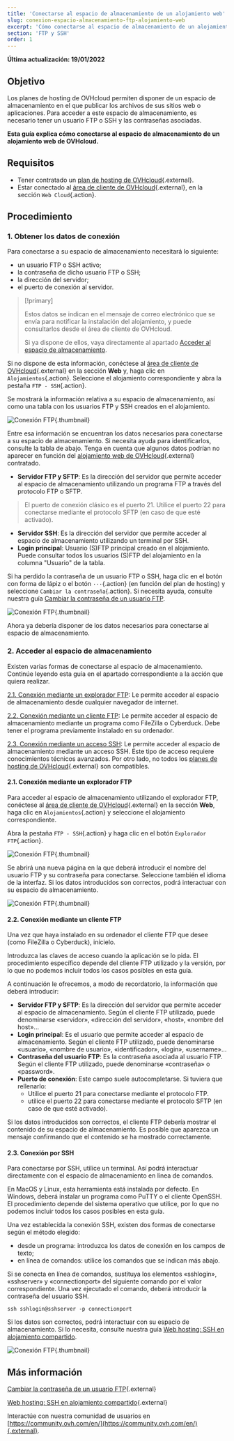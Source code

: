 ```yaml
---
title: 'Conectarse al espacio de almacenamiento de un alojamiento web'
slug: conexion-espacio-almacenamiento-ftp-alojamiento-web
excerpt: 'Cómo conectarse al espacio de almacenamiento de un alojamiento web de OVHcloud'
section: 'FTP y SSH'
order: 1
---
```


**Última actualización: 19/01/2022**

## Objetivo

Los planes de hosting de OVHcloud permiten disponer de un espacio de almacenamiento en el que publicar los archivos de sus sitios web o aplicaciones. Para acceder a este espacio de almacenamiento, es necesario tener un usuario FTP o SSH y las contraseñas asociadas.

**Esta guía explica cómo conectarse al espacio de almacenamiento de un alojamiento web de OVHcloud.**

## Requisitos

- Tener contratado un [plan de hosting de OVHcloud](https://www.ovhcloud.com/es/web-hosting/){.external}.
- Estar conectado al [área de cliente de OVHcloud](https://ca.ovh.com/auth/?action=gotomanager&from=https://www.ovh.com/world/&ovhSubsidiary=ws){.external}, en la sección `Web Cloud`{.action}.

## Procedimiento

### 1. Obtener los datos de conexión

Para conectarse a su espacio de almacenamiento necesitará lo siguiente:

- un usuario FTP o SSH activo;
- la contraseña de dicho usuario FTP o SSH;
- la dirección del servidor;
- el puerto de conexión al servidor.

> [!primary]
>
> Estos datos se indican en el mensaje de correo electrónico que se envía para notificar la instalación del alojamiento, y puede consultarlos desde el área de cliente de OVHcloud.
>
> Si ya dispone de ellos, vaya directamente al apartado [Acceder al espacio de almacenamiento](./#2-acceder-al-espacio-de-almacenamiento).
> 

Si no dispone de esta información, conéctese al [área de cliente de OVHcloud](https://ca.ovh.com/auth/?action=gotomanager&from=https://www.ovh.com/world/&ovhSubsidiary=ws){.external} en la sección **Web** y, haga clic en `Alojamientos`{.action}. Seleccione el alojamiento correspondiente y abra la pestaña `FTP - SSH`{.action}. 

Se mostrará la información relativa a su espacio de almacenamiento, así como una tabla con los usuarios FTP y SSH creados en el alojamiento.

![Conexión FTP](images/connect-ftp-step1.png){.thumbnail}

Entre esa información se encuentran los datos necesarios para conectarse a su espacio de almacenamiento. Si necesita ayuda para identificarlos, consulte la tabla de abajo. Tenga en cuenta que algunos datos podrían no aparecer en función del [alojamiento web de OVHcloud](https://www.ovhcloud.com/es/web-hosting/){.external} contratado.

- **Servidor FTP y SFTP**: Es la dirección del servidor que permite acceder al espacio de almacenamiento utilizando un programa FTP a través del protocolo FTP o SFTP.

>El puerto de conexión clásico es el puerto 21. Utilice el puerto 22 para conectarse mediante el protocolo SFTP (en caso de que esté activado).

- **Servidor SSH**: Es la dirección del servidor que permite acceder al espacio de almacenamiento utilizando un terminal por SSH.
- **Login principal**: Usuario (S)FTP principal creado en el alojamiento. Puede consultar todos los usuarios (S)FTP del alojamiento en la columna "Usuario" de la tabla.

Si ha perdido la contraseña de un usuario FTP o SSH, haga clic en el botón con forma de lápiz o el botón `···`{.action} (en función del plan de hosting) y seleccione `Cambiar la contraseña`{.action}. Si necesita ayuda, consulte nuestra guía [Cambiar la contraseña de un usuario FTP](../cambiar-contrasena-usuario-ftp/).

![Conexión FTP](images/connect-ftp-step2.png){.thumbnail}

Ahora ya debería disponer de los datos necesarios para conectarse al espacio de almacenamiento.

### 2. Acceder al espacio de almacenamiento

Existen varias formas de conectarse al espacio de almacenamiento. Continúe leyendo esta guía en el apartado correspondiente a la acción que quiera realizar.

[2.1. Conexión mediante un explorador FTP](#ftpexplorer): Le permite acceder al espacio de almacenamiento desde cualquier navegador de internet.

[2.2. Conexión mediante un cliente FTP](#ftpsoftware): Le permite acceder al espacio de almacenamiento mediante un programa como FileZilla o Cyberduck. Debe tener el programa previamente instalado en su ordenador.

[2.3. Conexión mediante un acceso SSH](#ssh): Le permite acceder al espacio de almacenamiento mediante un acceso SSH. Este tipo de acceso requiere conocimientos técnicos avanzados. Por otro lado, no todos los [planes de hosting de OVHcloud](https://www.ovhcloud.com/es/web-hosting/){.external} son compatibles.

#### 2.1. Conexión mediante un explorador FTP <a name="ftpexplorer"></a>

Para acceder al espacio de almacenamiento utilizando el explorador FTP, conéctese al [área de cliente de OVHcloud](https://ca.ovh.com/auth/?action=gotomanager&from=https://www.ovh.com/world/&ovhSubsidiary=ws){.external} en la sección **Web**, haga clic en `Alojamientos`{.action} y seleccione el alojamiento correspondiente. 

Abra la pestaña `FTP - SSH`{.action} y haga clic en el botón `Explorador FTP`{.action}. 

![Conexión FTP](images/connect-ftp-step3.png){.thumbnail}

Se abrirá una nueva página en la que deberá introducir el nombre del usuario FTP y su contraseña para conectarse. Seleccione también el idioma de la interfaz. Si los datos introducidos son correctos, podrá interactuar con su espacio de almacenamiento.

![Conexión FTP](images/connect-ftp-step4.png){.thumbnail}

#### 2.2. Conexión mediante un cliente FTP <a name="ftpsoftware"></a>

Una vez que haya instalado en su ordenador el cliente FTP que desee (como FileZilla o Cyberduck), inícielo. 

Introduzca las claves de acceso cuando la aplicación se lo pida. El procedimiento específico depende del cliente FTP utilizado y la versión, por lo que no podemos incluir todos los casos posibles en esta guía.

A continuación le ofrecemos, a modo de recordatorio, la información que deberá introducir:

- **Servidor FTP y SFTP**: Es la dirección del servidor que permite acceder al espacio de almacenamiento. Según el cliente FTP utilizado, puede denominarse «servidor», «dirección del servidor», «host», «nombre del host»...
- **Login principal**: Es el usuario que permite acceder al espacio de almacenamiento. Según el cliente FTP utilizado, puede denominarse «usuario», «nombre de usuario», «identificador», «login», «username»...
- **Contraseña del usuario FTP**: Es la contraseña asociada al usuario FTP. Según el cliente FTP utilizado, puede denominarse «contraseña» o «password».
- **Puerto de conexión**: Este campo suele autocompletarse. Si tuviera que rellenarlo:
    - Utilice el puerto 21 para conectarse mediante el protocolo FTP.
    - utilice el puerto 22 para conectarse mediante el protocolo SFTP (en caso de que esté activado).

Si los datos introducidos son correctos, el cliente FTP debería mostrar el contenido de su espacio de almacenamiento. Es posible que aparezca un mensaje confirmando que el contenido se ha mostrado correctamente.

#### 2.3. Conexión por SSH <a name="ssh"></a>

Para conectarse por SSH, utilice un terminal. Así podrá interactuar directamente con el espacio de almacenamiento en línea de comandos. 

En MacOS y Linux, esta herramienta está instalada por defecto. En Windows, deberá instalar un programa como PuTTY o el cliente OpenSSH. El procedimiento depende del sistema operativo que utilice, por lo que no podemos incluir todos los casos posibles en esta guía.

Una vez establecida la conexión SSH, existen dos formas de conectarse según el método elegido: 

- desde un programa: introduzca los datos de conexión en los campos de texto;
- en línea de comandos: utilice los comandos que se indican más abajo.

Si se conecta en línea de comandos, sustituya los elementos «sshlogin», «sshserver» y «connectionport» del siguiente comando por el valor correspondiente. Una vez ejecutado el comando, deberá introducir la contraseña del usuario SSH.

```ssh
ssh sshlogin@sshserver -p connectionport
```

Si los datos son correctos, podrá interactuar con su espacio de almacenamiento. Si lo necesita, consulte nuestra guía [Web hosting: SSH en alojamiento compartido](../web_hosting_ssh_en_alojamiento_compartido/).

![Conexión FTP](images/connect-ftp-step5.png){.thumbnail}

## Más información

[Cambiar la contraseña de un usuario FTP](../cambiar-contrasena-usuario-ftp/){.external}

[Web hosting: SSH en alojamiento compartido](../web_hosting_ssh_en_alojamiento_compartido/){.external}

Interactúe con nuestra comunidad de usuarios en [https://community.ovh.com/en/](https://community.ovh.com/en/){.external}.
